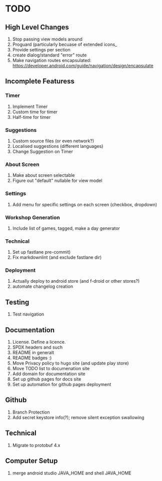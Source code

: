 # TODO

## High Level Changes

1. Stop passing view models around
1. Proguard (particularly becuase of extended icons_
1. Provide settings per section
1. create dialog/standard "error" route
1. Make navigation routes encapsulated: https://developer.android.com/guide/navigation/design/encapsulate

## Incomplete Featuress

### Timer

1. Implement Timer
1. Custom time for timer
1. Half-time for timer

### Suggestions

1. Custom source files (or even network?)
1. Localised suggestions (different languages)
1. Change Suggestion on Timer

### About Screen

1. Make about screen selectable
1. Figure out "default" nullable for view model

### Settings

1. Add menu for specific settings on each screen (checkbox, dropdown)

### Workshop Generation

1. Include list of games, tagged, make a day generator

### Technical

1. Set up fastlane pre-commit)
1. Fix markdownlint (and exclude fastlane dir)

### Deployment

1. Actually deploy to android store (and f-droid or other stores?)
1. automate changelog creation

## Testing

1. Test navigation

## Documentation

1. License. Define a licence.
1. SPDX headers and such
1. README in generalt
1. README badges :)
1. Move Privacy policy to hugo site (and update play store)
1. Move TODO list to documenation site
1. Add domain for documentation site
1. Set up github pages for docs site
1. Set up automation for github pages deployment

## Github

1. Branch Protection
1. Add secret keystore info(?); remove silent exception swallowing

## Technical

1. Migrate to protobuf 4.x

## Computer Setup

1. merge android studio JAVA_HOME and shell JAVA_HOME
